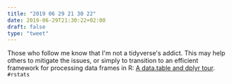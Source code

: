 ```yaml
---
title: "2019 06 29 21 30 22"
date: 2019-06-29T21:30:22+02:00
draft: false
type: "tweet"
---
```

Those who follow me know that I'm not a tidyverse's addict. This may help others to mitigate the issues, or simply to transition to an efficient framework for processing data frames in R: [A data.table and dplyr tour](https://atrebas.github.io/post/2019-03-03-datatable-dplyr/). `#rstats`
